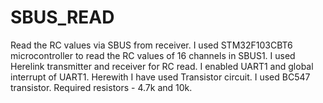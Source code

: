 # SBUS_READ
Read the RC values via SBUS from receiver.
I used STM32F103CBT6 microcontroller to read the RC values of 16 channels in SBUS1.
I used Herelink transmitter and receiver for RC read.
I enabled UART1 and global interrupt of UART1.
Herewith I have used Transistor circuit.
I used BC547 transistor.
Required resistors - 4.7k and 10k.
